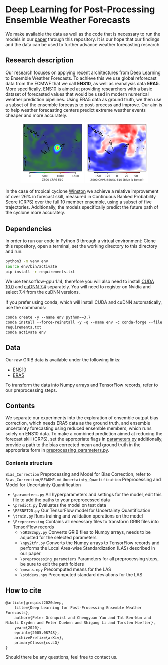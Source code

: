 # Deep Learning for Post-Processing Ensemble Weather Forecasts 
 
We make available the data as well as the code that is necessary to run the models in our [paper](https://arxiv.org/abs/2005.08748) through this repository. It is our hope that our findings and the data can be used to further advance weather forecasting research.

## Research description

Our research focuses on applying recent architectures from Deep Learning to Ensemble Weather Forecasts. To achieve this we use global reforecast data from the ECMWF that we call **ENS10**, as well as reanalysis data **ERA5**. More specifically, ENS10 is aimed at providing researchers with a basic dataset of forecasted values that would be used in modern numerical weather prediction pipelines. Using ERA5 data as ground truth, we then use a subset of the ensemble forecasts to post-process and improve. Our aim is to help weather forecasting centers predict extreme weather events cheaper and more accurately. 

<p align="center">
<img width="40%" src="/report/G_Winston_E10_step1.png">
<img width="40%" src="/report/G_Winston_B5U5C-E10_step1.png">
</p>

In the case of tropical cyclone [Winston](https://en.wikipedia.org/wiki/Cyclone_Winston) we achieve a relative improvement of over 26% in forecast skill, measured in Continuous Ranked Probability Score (CRPS) over the full 10 member ensemble, using a subset of five trajectories. Additionally, the models specifically predict the future path of the cyclone more accurately. 

## Dependencies
In order to run our code in Python 3 through a virtual environment: Clone this repository, open a terminal, set the working directory to this directory and run:
```bash
python3 -m venv env
source env/bin/activate
pip install -r requirements.txt
```

We use tensorflow-gpu 1.14, therefore you will also need to install [CUDA 10.0](https://developer.nvidia.com/cuda-10.0-download-archive) and [cuDNN 7.4](https://developer.nvidia.com/cudnn) separately. You will need to register on Nvidia and select 7.4 from the cuDNN versions.  

If you prefer using conda, which will install CUDA and cuDNN automatically, use the commands:  
```
conda create -y --name env python==3.7
conda install --force-reinstall -y -q --name env -c conda-forge --file requirements.txt
conda activate env
```

## Data
Our raw GRIB data is available under the following links:
- [ENS10](https://confluence.ecmwf.int/display/UDOC/ECMWF+ENS+for+Machine+Learning+%28ENS4ML%29+Dataset)
- [ERA5](https://cds.climate.copernicus.eu/cdsapp#!/dataset/reanalysis-era5-pressure-levels?tab=form)

To transform the data into Numpy arrays and TensorFlow records, refer to our preprocessing steps.

## Contents

We separate our experiments into the exploration of ensemble output bias correction, which needs ERA5 data as the ground truth, and ensemble uncertainty forecasting using reduced ensemble members, which runs solely on ENS10 data.
To make a combined prediction aimed at reducing the forecast skill (CRPS), set the appropriate flags in [parameters.py](Uncertainty_Quantification\parameters.py) additionally, provide a path to the bias corrected mean and ground truth in the appropriate form in [preprocessing_parameters.py](Uncertainty_Quantification\PreProcessing\preprocessing_parameters.py).

### Contents structure
`Bias_Correction` Preprocessing and Model for Bias Correction, refer to `Bias_Correction/README.md`
`Uncertainty_Quantification` Preprocessing and Model for Uncertainty Quantification
 - `\parameters.py` All hyperparameters and settings for the model, edit this file to add the paths to your preprocessed data
 - `\predict.py` Evaluates the model on test data
 - `\RESNET2D.py` Our TensorFlow model for Uncertainty Quantification
 - `\train.py` Runs training and validation operations on the model
 - `\Preprocessing` Contains all necessary files to transform GRIB files into TensorFlow records
    - `\GRIB2npy.py` Converts GRIB files to Numpy arrays, needs to be adjusted for the selected parameters
    - `\npy2tfr.py` Converts the Numpy arrays to TensorFlow records and performs the Local Area-wise Standardization (LAS) described in our paper
    - `\preprocessing_parameters` Parameters for all preprocessing steps, be sure to edit the path folders
    - `\means.npy` Precomputed means for the LAS
    - `\stddevs.npy` Precomputed standard deviations for the LAS

## How to cite
```
@article{grnquist2020deep,
    title={Deep Learning for Post-Processing Ensemble Weather Forecasts},
    author={Peter Grönquist and Chengyuan Yao and Tal Ben-Nun and Nikoli Dryden and Peter Dueben and Shigang Li and Torsten Hoefler},
    year={2020},
    eprint={2005.08748},
    archivePrefix={arXiv},
    primaryClass={cs.LG}
}
```
Should there be any questions, feel free to contact us.


